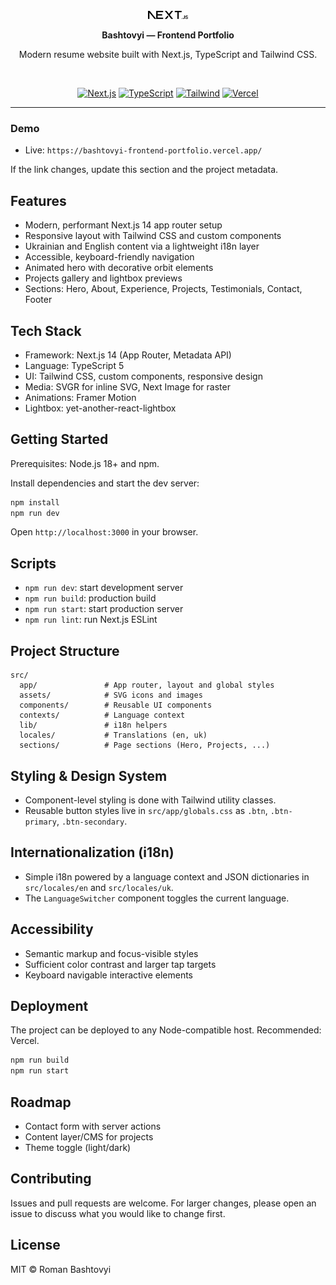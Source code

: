 <div align="center">

<img src="public/next.svg" alt="logo" width="64" />

<b>Bashtovyi — Frontend Portfolio</b>

Modern resume website built with Next.js, TypeScript and Tailwind CSS.

<br/>

<a href="https://nextjs.org/"><img src="https://img.shields.io/badge/Next.js-14-000?logo=nextdotjs" alt="Next.js" /></a>
<a href="https://www.typescriptlang.org/"><img src="https://img.shields.io/badge/TypeScript-5-3178C6?logo=typescript&logoColor=white" alt="TypeScript" /></a>
<a href="https://tailwindcss.com/"><img src="https://img.shields.io/badge/Tailwind%20CSS-3-38B2AC?logo=tailwindcss&logoColor=white" alt="Tailwind" /></a>
<a href="https://vercel.com/"><img src="https://img.shields.io/badge/Deploy-Vercel-000?logo=vercel" alt="Vercel" /></a>

</div>

---

### Demo

- Live: `https://bashtovyi-frontend-portfolio.vercel.app/`

If the link changes, update this section and the project metadata.

## Features

- Modern, performant Next.js 14 app router setup
- Responsive layout with Tailwind CSS and custom components
- Ukrainian and English content via a lightweight i18n layer
- Accessible, keyboard-friendly navigation
- Animated hero with decorative orbit elements
- Projects gallery and lightbox previews
- Sections: Hero, About, Experience, Projects, Testimonials, Contact, Footer

## Tech Stack

- Framework: Next.js 14 (App Router, Metadata API)
- Language: TypeScript 5
- UI: Tailwind CSS, custom components, responsive design
- Media: SVGR for inline SVG, Next Image for raster
- Animations: Framer Motion
- Lightbox: yet-another-react-lightbox

## Getting Started

Prerequisites: Node.js 18+ and npm.

Install dependencies and start the dev server:

```bash
npm install
npm run dev
```

Open `http://localhost:3000` in your browser.

## Scripts

- `npm run dev`: start development server
- `npm run build`: production build
- `npm run start`: start production server
- `npm run lint`: run Next.js ESLint

## Project Structure

```text
src/
  app/               # App router, layout and global styles
  assets/            # SVG icons and images
  components/        # Reusable UI components
  contexts/          # Language context
  lib/               # i18n helpers
  locales/           # Translations (en, uk)
  sections/          # Page sections (Hero, Projects, ...)
```

## Styling & Design System

- Component-level styling is done with Tailwind utility classes.
- Reusable button styles live in `src/app/globals.css` as `.btn`, `.btn-primary`, `.btn-secondary`.

## Internationalization (i18n)

- Simple i18n powered by a language context and JSON dictionaries in `src/locales/en` and `src/locales/uk`.
- The `LanguageSwitcher` component toggles the current language.

## Accessibility

- Semantic markup and focus-visible styles
- Sufficient color contrast and larger tap targets
- Keyboard navigable interactive elements

## Deployment

The project can be deployed to any Node-compatible host. Recommended: Vercel.

```bash
npm run build
npm run start
```

## Roadmap

- Contact form with server actions
- Content layer/CMS for projects
- Theme toggle (light/dark)

## Contributing

Issues and pull requests are welcome. For larger changes, please open an issue to discuss what you would like to change first.

## License

MIT © Roman Bashtovyi
